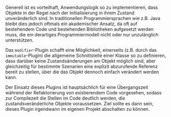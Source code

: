 Generell ist es vorteilhaft, Anwendungslogik so zu implementieren, dass Objekte in der Regel nach der
Initialisierung in ihrem Zustand unveränderlich sind. In traditionellen Programmiersprachen wie z.B.
Java bleibt dies jedoch oftmals ein akademischer Ansatz, da oft auf bestehendem Code und bestehenden Bibliotheken
aufgesetzt werden muss, die ein derartiges Programmiermodell nicht oder nur unzulänglich unterstützen.

Das `modifier`-Plugin schafft eine Möglichkeit, einerseits (z.B. durch das `immutable`-Plugin) die allgemeine
Schnittstelle einer Klasse so zu definieren, dass darüber keine Zustandsänderungen am Objekt möglich sind,
aber gleichzeitig für bestimmte Szenarien eine explizit abzurufende Referenz bereit zu stellen, über die das
Objekt dennoch einfach verändert werden kann.

Der Einsatz dieses Plugins ist hauptsächlich für eine Übergangszeit während der Refaktorierung von existierendem
Code vorgesehen, sodass zur Compilezeit die Stellen im Code deutlich werden, die zustandsveränderliche
Objekte voraussetzen. Ziel sollte es dann sein, dieses Plugin irgendwann im eigenen Projekt abschalten zu können.